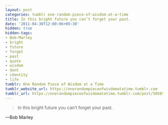 ```yaml
---
layout: post
categories: tumblr one-random-piece-of-wisdom-at-a-time
title: In this bright future you can’t forget your past.
date: '2011-04-30T12:00:06+09:30'
hidden: true
hidden-tags:
- Bob-Marley
- bright
- future
- forget
- past
- quote
- wisdom
- dont
- identity
- life
tumblr: One Random Piece of Wisdom at a Time
tumblr_website_url: https://onerandompieceofwisdomatatime.tumblr.com
tumblr_url: https://onerandompieceofwisdomatatime.tumblr.com/post/5058551665/in-this-bright-future-you-cant-forget-your-past
---
```

> In this bright future you can’t forget your past.

—Bob Marley
